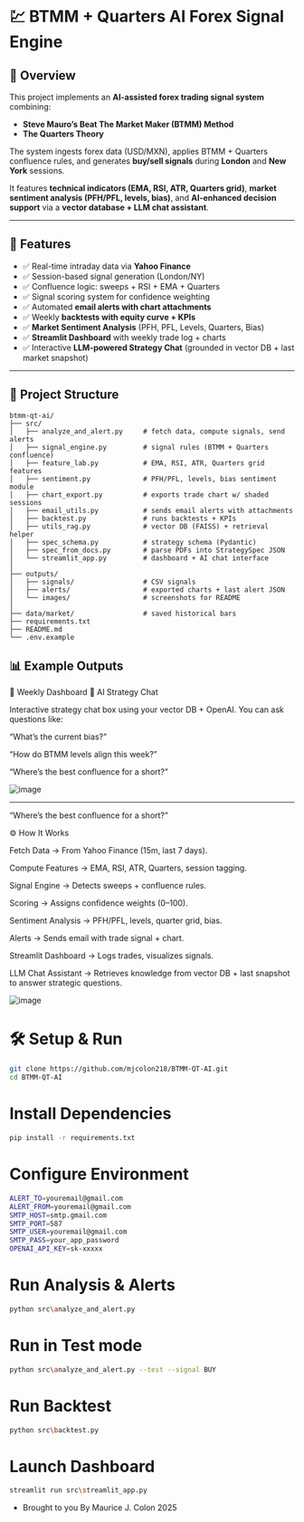 # 💹 BTMM + Quarters AI Forex Signal Engine  

## 📖 Overview  
This project implements an **AI-assisted forex trading signal system** combining:  
- **Steve Mauro’s Beat The Market Maker (BTMM) Method**  
- **The Quarters Theory**  

The system ingests forex data (USD/MXN), applies BTMM + Quarters confluence rules, and generates **buy/sell signals** during **London** and **New York** sessions.  

It features **technical indicators (EMA, RSI, ATR, Quarters grid)**, **market sentiment analysis (PFH/PFL, levels, bias)**, and **AI-enhanced decision support** via a **vector database + LLM chat assistant**.  

---

## 🚀 Features  
- ✅ Real-time intraday data via **Yahoo Finance**  
- ✅ Session-based signal generation (London/NY)  
- ✅ Confluence logic: sweeps + RSI + EMA + Quarters  
- ✅ Signal scoring system for confidence weighting  
- ✅ Automated **email alerts with chart attachments**  
- ✅ Weekly **backtests with equity curve + KPIs**  
- ✅ **Market Sentiment Analysis** (PFH, PFL, Levels, Quarters, Bias)  
- ✅ **Streamlit Dashboard** with weekly trade log + charts  
- ✅ Interactive **LLM-powered Strategy Chat** (grounded in vector DB + last market snapshot)  

---

## 📂 Project Structure  
```text
btmm-qt-ai/
├── src/
│   ├── analyze_and_alert.py     # fetch data, compute signals, send alerts
│   ├── signal_engine.py         # signal rules (BTMM + Quarters confluence)
│   ├── feature_lab.py           # EMA, RSI, ATR, Quarters grid features
│   ├── sentiment.py             # PFH/PFL, levels, bias sentiment module
│   ├── chart_export.py          # exports trade chart w/ shaded sessions
│   ├── email_utils.py           # sends email alerts with attachments
│   ├── backtest.py              # runs backtests + KPIs
│   ├── utils_rag.py             # vector DB (FAISS) + retrieval helper
│   ├── spec_schema.py           # strategy schema (Pydantic)
│   ├── spec_from_docs.py        # parse PDFs into StrategySpec JSON
│   └── streamlit_app.py         # dashboard + AI chat interface
│
├── outputs/
│   ├── signals/                 # CSV signals
│   ├── alerts/                  # exported charts + last alert JSON
│   └── images/                  # screenshots for README
│
├── data/market/                 # saved historical bars
├── requirements.txt
├── README.md
└── .env.example
```
## 📊 Example Outputs
🔹 Weekly Dashboard
🔹 AI Strategy Chat

Interactive strategy chat box using your vector DB + OpenAI.
You can ask questions like:

“What’s the current bias?”

“How do BTMM levels align this week?”

“Where’s the best confluence for a short?”

![image](images\dash.png)

---
“Where’s the best confluence for a short?”

⚙️ How It Works

Fetch Data → From Yahoo Finance (15m, last 7 days).

Compute Features → EMA, RSI, ATR, Quarters, session tagging.

Signal Engine → Detects sweeps + confluence rules.

Scoring → Assigns confidence weights (0–100).

Sentiment Analysis → PFH/PFL, levels, quarter grid, bias.

Alerts → Sends email with trade signal + chart.

Streamlit Dashboard → Logs trades, visualizes signals.

LLM Chat Assistant → Retrieves knowledge from vector DB + last snapshot to answer strategic questions.

![image](images\test_chart.png)

# 🛠 Setup & Run

```bash
git clone https://github.com/mjcolon218/BTMM-QT-AI.git
cd BTMM-QT-AI
```

# Install Dependencies

```bash
pip install -r requirements.txt 
```

# Configure Environment

```bash
ALERT_TO=youremail@gmail.com
ALERT_FROM=youremail@gmail.com
SMTP_HOST=smtp.gmail.com
SMTP_PORT=587
SMTP_USER=youremail@gmail.com
SMTP_PASS=your_app_password
OPENAI_API_KEY=sk-xxxxx
```
# Run Analysis & Alerts
```bash
python src\analyze_and_alert.py
```
# Run in Test mode
```bash
python src\analyze_and_alert.py --test --signal BUY
```
# Run Backtest
```bash
python src\backtest.py
````
# Launch Dashboard
```bash
streamlit run src\streamlit_app.py
```

* Brought to you By Maurice J. Colon
2025